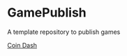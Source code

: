 # GamePublish
A template repository to publish games

[Coin Dash](https://wcu-cs-cooperlab.github.io/demo-games-michaelxmyers/player_scene/)
